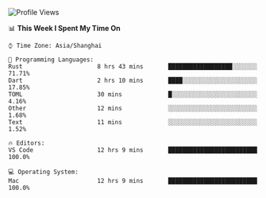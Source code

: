 <!--START_SECTION:waka-->
![Profile Views](http://img.shields.io/badge/Profile%20Views-62-blue)

📊 **This Week I Spent My Time On** 

```text
⌚︎ Time Zone: Asia/Shanghai

💬 Programming Languages: 
Rust                     8 hrs 43 mins       ██████████████████░░░░░░░   71.71% 
Dart                     2 hrs 10 mins       ████░░░░░░░░░░░░░░░░░░░░░   17.85% 
TOML                     30 mins             █░░░░░░░░░░░░░░░░░░░░░░░░   4.16% 
Other                    12 mins             ░░░░░░░░░░░░░░░░░░░░░░░░░   1.68% 
Text                     11 mins             ░░░░░░░░░░░░░░░░░░░░░░░░░   1.52%

🔥 Editors: 
VS Code                  12 hrs 9 mins       █████████████████████████   100.0%

💻 Operating System: 
Mac                      12 hrs 9 mins       █████████████████████████   100.0%

```


<!--END_SECTION:waka-->
